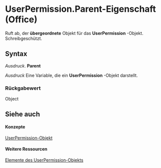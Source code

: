 
# UserPermission.Parent-Eigenschaft (Office)

Ruft ab, der  **übergeordnete** Objekt für das **UserPermission** -Objekt. Schreibgeschützt.


## Syntax

 _Ausdruck_. **Parent**

 _Ausdruck_ Eine Variable, die ein **UserPermission** -Objekt darstellt.


### Rückgabewert

Object


## Siehe auch


#### Konzepte


[UserPermission-Objekt](24378204-2fdd-47ba-2080-fbc409955325.md)
#### Weitere Ressourcen


[Elemente des UserPermission-Objekts](http://msdn.microsoft.com/library/b9fdae9a-719b-9e1d-42aa-7553de91f9d1%28Office.15%29.aspx)